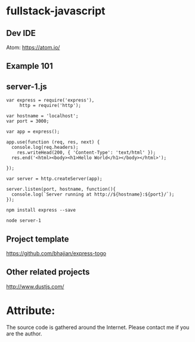 # fullstack-javascript

## Dev IDE

Atom: https://atom.io/

## Example 101

## server-1.js
```
var express = require('express'),
     http = require('http');

var hostname = 'localhost';
var port = 3000;

var app = express();

app.use(function (req, res, next) {
  console.log(req.headers);
    res.writeHead(200, { 'Content-Type': 'text/html' });
  res.end('<html><body><h1>Hello World</h1></body></html>');

});

var server = http.createServer(app);

server.listen(port, hostname, function(){
  console.log(`Server running at http://${hostname}:${port}/`);
});
```

`npm install express --save`

`node server-1`

## Project template

https://github.com/bhajian/express-togo

## Other related projects

http://www.dustjs.com/

# Attribute: 

The source code is gathered around the Internet. Please contact me if you are the author.
